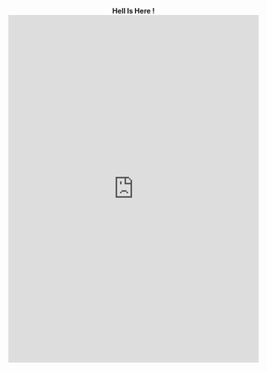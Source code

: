 <html>
  <body>
    <center> <b>Hell Is Here ! </b> </center>

    
<iframe src="https://theblackthreat.wix.com/theblackthreat" width="100%" height="700" frameborder="0" scrolling="no"></iframe>
  </body>
</html>














